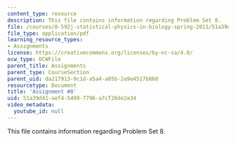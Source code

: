 ```yaml
---
content_type: resource
description: This file contains information regarding Problem Set 8.
file: /courses/8-592j-statistical-physics-in-biology-spring-2011/51a39d41aef454997796a7cf26de2a34_MIT8_592JS11_PS8.pdf
file_type: application/pdf
learning_resource_types:
- Assignments
license: https://creativecommons.org/licenses/by-nc-sa/4.0/
ocw_type: OCWFile
parent_title: Assignments
parent_type: CourseSection
parent_uid: da217913-9c1d-a5a4-a85b-2a9e4517b660
resourcetype: Document
title: 'Assignment #8'
uid: 51a39d41-aef4-5499-7796-a7cf26de2a34
video_metadata:
  youtube_id: null
---
```

This file contains information regarding Problem Set 8.